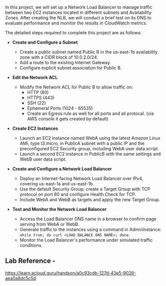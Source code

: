 In this project, we will set up a Network Load Balancer to manage traffic between two EC2 instances located in different subnets and Availability Zones. After creating the NLB, we will conduct a brief test on its DNS to evaluate performance and monitor the results in CloudWatch metrics.

The detailed steps required to complete this project are as follows:

- **Create and Configure a Subnet**
  - Create a public subnet named Public B in the us-east-1b availability zone with a CIDR block of 10.0.2.0/24.
  - Add a route to the existing Internet Gateway.
  - Configure explicit subnet association for Public B.

- **Edit the Network ACL**
  - Modify the Network ACL for Public B to allow traffic on:
    - HTTP (80)
    - HTTPS (443)
    - SSH (22)
    - Ephemeral Ports (1024 - 65535)
    - Create an Egress rule as well for all ports and all protocal. (via AWS console it gets created by default) 

- **Create EC2 Instances**
  - Launch an EC2 instance named WebA using the latest Amazon Linux AMI, type t3.micro, in PublicA subnet with a public IP and the preconfigured EC2 Security group, including WebA user data script.
  - Launch a second EC2 instance in PublicB with the same settings and WebB user data script.

- **Create and Configure a Network Load Balancer**
  - Deploy an Internet-facing Network Load Balancer over IPv4, covering us-east-1a and us-east-1b.
  - Use the default Security Group; create a Target Group with TCP protocol on port 80 and configure Health Check for TCP.
  - Include WebA and WebB as targets and apply the new Target Group.

- **Test and Monitor the Network Load Balancer**
  - Access the Load Balancer DNS name in a browser to confirm page serving from WebA or WebB.
  - Generate traffic to the instances using a command in AdminInstance: `while true; do curl <LOAD BALANCE DNS NAME>; done`.
  - Monitor the Load Balancer's performance under simulated traffic conditions. 


## Lab Reference - 
https://learn.acloud.guru/handson/a0c93cdb-127d-43e5-9026-aea0a8dc5c5d